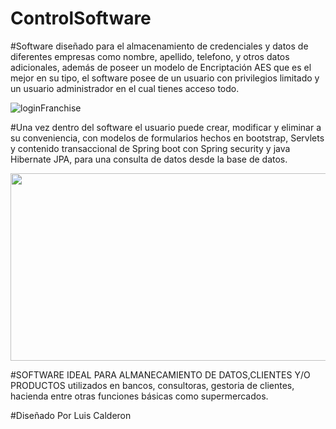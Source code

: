 # ControlSoftware

#Software diseñado para el almacenamiento de credenciales y datos de diferentes empresas como nombre, apellido, telefono, y otros datos adicionales, además de poseer un modelo de Encriptación AES que es el mejor en su tipo, el software posee de un usuario con privilegios limitado y un usuario administrador en el cual tienes acceso todo.

![loginFranchise](https://user-images.githubusercontent.com/69425682/97678567-52b4e180-1a94-11eb-87ad-2f86a7a7f23e.png)

#Una vez dentro del software el usuario puede crear, modificar y eliminar a su conveniencia, con modelos de formularios hechos en bootstrap, Servlets y contenido transaccional de Spring boot con Spring security y java Hibernate JPA, para una consulta de datos desde la base de datos.


<img src="https://scontent.fmad8-1.fna.fbcdn.net/v/t1.15752-9/119005740_436932323933557_3799501769848735646_n.png?_nc_cat=107&_nc_sid=b96e70&_nc_ohc=3DLdwpV5dnQAX8PZF7B&_nc_ht=scontent.fmad8-1.fna&oh=0820cbc52c897e04476ec13fd8661552&oe=5F7E43CD" width="700" height="300"/>

#SOFTWARE IDEAL PARA ALMANECAMIENTO DE DATOS,CLIENTES Y/O PRODUCTOS utilizados en bancos, consultoras, gestoria de clientes, hacienda entre otras funciones básicas como supermercados.


#Diseñado Por Luis Calderon
